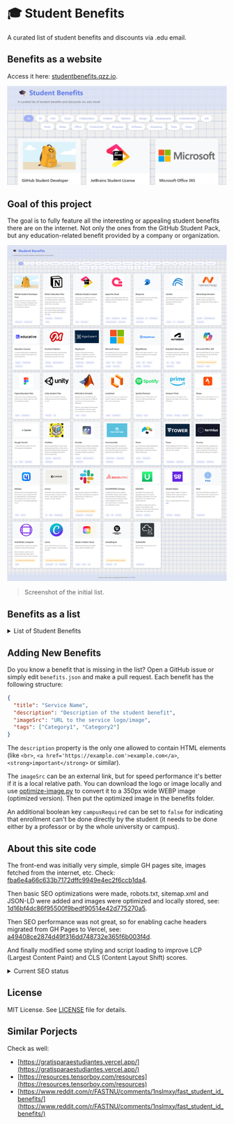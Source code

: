 # 🎓 Student Benefits

A curated list of student benefits and discounts via .edu email. 

## Benefits as a website
Access it here: [studentbenefits.qzz.io](https://studentbenefits.qzz.io).

![Student Benefits Screenshot](assets/preview.jpg)

## Goal of this project

The goal is to fully feature all the interesting or appealing student benefits there are on the internet. Not only the ones from the GitHub Student Pack, but any education-related benefit provided by a company or organization.

![Student Benefits Zoom Out Screenshot](assets/screenshot-full-page.png)

> Screenshot of the initial list.

## Benefits as a list

<details>
<summary>List of Student Benefits</summary>

- GitHub Student Developer Pack
  - GitHub Copilot Pro
  - JetBrains IDEs
  - AppWrite Pro
  - Camber Cloud
  - Namecheap .me domain
  - Educative, Frontend Masters, Codedex, Scrimba
  - ...
- Notion Education Plus
- Figma Pro
- AutoDesk Suite
- Cursor Pro
- GitHub Copilot Pro
- Office 365
- ... (pending)
</details>

## Adding New Benefits

Do you know a benefit that is missing in the list? Open a GitHub issue or simply edit `benefits.json` and make a pull request. Each benefit has the following structure:

```json
{
  "title": "Service Name",
  "description": "Description of the student benefit",
  "imageSrc": "URL to the service logo/image",
  "tags": ["Category1", "Category2"]
}
```

The `description` property is the only one allowed to contain HTML elements (like `<br>`, `<a href='https://example.com'>example.com</a>`, `<strong>important</strong>` or similar).

The `imageSrc` can be an external link, but for speed performance it's better if it is a local relative path. You can download the logo or image locally and use [optimize-image.py](/assets/optimization-script/) to convert it to a 350px wide WEBP image (optimized version). Then put the optimized image in the benefits folder.

An additional boolean key `campusRequired` can be set to `false` for indicating that enrollment can't be done directly by the student (it needs to be done either by a professor or by the whole university or campus).

## About this site code
The front-end was initially very simple, simple GH pages site, images fetched from the internet, etc. Check: [fba6e4a66c633b7172dffc9949e4ec2f6ccb1da4](https://github.com/Mapaor/student-benefits/tree/fba6e4a66c633b7172dffc9949e4ec2f6ccb1da4).

Then basic SEO optimizations were made, robots.txt, sitemap.xml and JSON-LD were added and images were optimized and locally stored, see: [1d16bf4dc86f95500f9bedf90514e42d775270a5](https://github.com/Mapaor/student-benefits/tree/1d16bf4dc86f95500f9bedf90514e42d775270a5).

Then SEO performance was not great, so for enabling cache headers migrated from GH Pages to Vercel, see: [a49408ce2874d49f316dd748732e365f6b003f4d](https://github.com/Mapaor/student-benefits/tree/a49408ce2874d49f316dd748732e365f6b003f4d).

And finally modified some styling and script loading to improve LCP (Largest Content Paint) and CLS (Content Layout Shift) scores.

<details>
<summary>Current SEO status</summary>

![SEO Status](/assets/seo-status.jpg)
</details>

## License

MIT License. See [LICENSE](LICENSE) file for details.

## Similar Porjects

Check as well: 
- [https://gratisparaestudiantes.vercel.app/](https://gratisparaestudiantes.vercel.app/)
- [https://resources.tensorboy.com/resources](https://resources.tensorboy.com/resources)
- [https://www.reddit.com/r/FASTNU/comments/1nslmxy/fast_student_id_benefits/](https://www.reddit.com/r/FASTNU/comments/1nslmxy/fast_student_id_benefits/)
